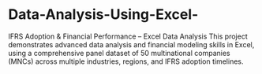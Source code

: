 # Data-Analysis-Using-Excel-
IFRS Adoption &amp; Financial Performance – Excel Data Analysis This project demonstrates advanced data analysis and financial modeling skills in Excel, using a comprehensive panel dataset of 50 multinational companies (MNCs) across multiple industries, regions, and IFRS adoption timelines.
